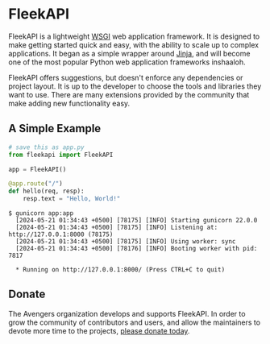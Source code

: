 # FleekAPI

FleekAPI is a lightweight [WSGI][] web application framework. It is designed
to make getting started quick and easy, with the ability to scale up to
complex applications. It began as a simple wrapper around [Jinja][], and will become one of the most popular Python web
application frameworks inshaaloh.

FleekAPI offers suggestions, but doesn't enforce any dependencies or
project layout. It is up to the developer to choose the tools and
libraries they want to use. There are many extensions provided by the
community that make adding new functionality easy.

[WSGI]: https://wsgi.readthedocs.io/
[Jinja]: https://jinja.palletsprojects.com/


## A Simple Example

```python
# save this as app.py
from fleekapi import FleekAPI

app = FleekAPI()

@app.route("/")
def hello(req, resp):
    resp.text = "Hello, World!"
```

```
$ gunicorn app:app
  [2024-05-21 01:34:43 +0500] [78175] [INFO] Starting gunicorn 22.0.0
  [2024-05-21 01:34:43 +0500] [78175] [INFO] Listening at: http://127.0.0.1:8000 (78175)
  [2024-05-21 01:34:43 +0500] [78175] [INFO] Using worker: sync
  [2024-05-21 01:34:43 +0500] [78176] [INFO] Booting worker with pid: 7817
    
  * Running on http://127.0.0.1:8000/ (Press CTRL+C to quit)
```


## Donate

The Avengers organization develops and supports FleekAPI. In order to grow the community of contributors and users, and
allow the maintainers to devote more time to the projects, [please
donate today][].

[please donate today]: https://t.me/toEpamMiddle
